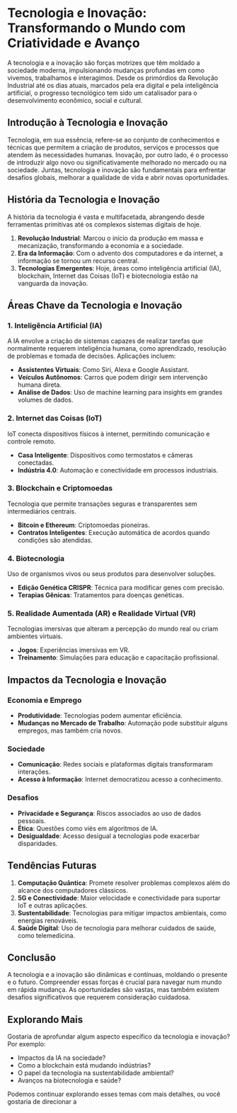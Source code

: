# Tecnologia e Inovação: Transformando o Mundo com Criatividade e Avanço

A tecnologia e a inovação são forças motrizes que têm moldado a sociedade moderna, impulsionando mudanças profundas em como vivemos, trabalhamos e interagimos. Desde os primórdios da Revolução Industrial até os dias atuais, marcados pela era digital e pela inteligência artificial, o progresso tecnológico tem sido um catalisador para o desenvolvimento econômico, social e cultural.

## Introdução à Tecnologia e Inovação

Tecnologia, em sua essência, refere-se ao conjunto de conhecimentos e técnicas que permitem a criação de produtos, serviços e processos que atendem às necessidades humanas. Inovação, por outro lado, é o processo de introduzir algo novo ou significativamente melhorado no mercado ou na sociedade. Juntas, tecnologia e inovação são fundamentais para enfrentar desafios globais, melhorar a qualidade de vida e abrir novas oportunidades.

## História da Tecnologia e Inovação

A história da tecnologia é vasta e multifacetada, abrangendo desde ferramentas primitivas até os complexos sistemas digitais de hoje.

1. **Revolução Industrial**: Marcou o início da produção em massa e mecanização, transformando a economia e a sociedade.
2. **Era da Informação**: Com o advento dos computadores e da internet, a informação se tornou um recurso central.
3. **Tecnologias Emergentes**: Hoje, áreas como inteligência artificial (IA), blockchain, Internet das Coisas (IoT) e biotecnologia estão na vanguarda da inovação.

## Áreas Chave da Tecnologia e Inovação

### 1. Inteligência Artificial (IA)
A IA envolve a criação de sistemas capazes de realizar tarefas que normalmente requerem inteligência humana, como aprendizado, resolução de problemas e tomada de decisões. Aplicações incluem:
- **Assistentes Virtuais**: Como Siri, Alexa e Google Assistant.
- **Veículos Autônomos**: Carros que podem dirigir sem intervenção humana direta.
- **Análise de Dados**: Uso de machine learning para insights em grandes volumes de dados.

### 2. Internet das Coisas (IoT)
IoT conecta dispositivos físicos à internet, permitindo comunicação e controle remoto.
- **Casa Inteligente**: Dispositivos como termostatos e câmeras conectadas.
- **Indústria 4.0**: Automação e conectividade em processos industriais.

### 3. Blockchain e Criptomoedas
Tecnologia que permite transações seguras e transparentes sem intermediários centrais.
- **Bitcoin e Ethereum**: Criptomoedas pioneiras.
- **Contratos Inteligentes**: Execução automática de acordos quando condições são atendidas.

### 4. Biotecnologia
Uso de organismos vivos ou seus produtos para desenvolver soluções.
- **Edição Genética CRISPR**: Técnica para modificar genes com precisão.
- **Terapias Gênicas**: Tratamentos para doenças genéticas.

### 5. Realidade Aumentada (AR) e Realidade Virtual (VR)
Tecnologias imersivas que alteram a percepção do mundo real ou criam ambientes virtuais.
- **Jogos**: Experiências imersivas em VR.
- **Treinamento**: Simulações para educação e capacitação profissional.

## Impactos da Tecnologia e Inovação

### Economia e Emprego
- **Produtividade**: Tecnologias podem aumentar eficiência.
- **Mudanças no Mercado de Trabalho**: Automação pode substituir alguns empregos, mas também cria novos.

### Sociedade
- **Comunicação**: Redes sociais e plataformas digitais transformaram interações.
- **Acesso à Informação**: Internet democratizou acesso a conhecimento.

### Desafios
- **Privacidade e Segurança**: Riscos associados ao uso de dados pessoais.
- **Ética**: Questões como viés em algoritmos de IA.
- **Desigualdade**: Acesso desigual a tecnologias pode exacerbar disparidades.

## Tendências Futuras

1. **Computação Quântica**: Promete resolver problemas complexos além do alcance dos computadores clássicos.
2. **5G e Conectividade**: Maior velocidade e conectividade para suportar IoT e outras aplicações.
3. **Sustentabilidade**: Tecnologias para mitigar impactos ambientais, como energias renováveis.
4. **Saúde Digital**: Uso de tecnologia para melhorar cuidados de saúde, como telemedicina.

## Conclusão

A tecnologia e a inovação são dinâmicas e contínuas, moldando o presente e o futuro. Compreender essas forças é crucial para navegar num mundo em rápida mudança. As oportunidades são vastas, mas também existem desafios significativos que requerem consideração cuidadosa.

## Explorando Mais
Gostaria de aprofundar algum aspecto específico da tecnologia e inovação? Por exemplo:
- Impactos da IA na sociedade?
- Como a blockchain está mudando indústrias?
- O papel da tecnologia na sustentabilidade ambiental?
- Avanços na biotecnologia e saúde?

Podemos continuar explorando esses temas com mais detalhes, ou você gostaria de direcionar a